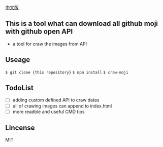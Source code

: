 [中文版](README-zh.md)

## This is a tool what can download all github moji with github open API

- a tool for craw the images from API

## Useage

`$ git clone {this repository}`
`$ npm install`
`$ craw-moji`

## TodoList

- [ ] adding custom defined API to craw datas
- [ ] all of crawing images can append to index.html
- [ ] more readble and useful CMD tips
## Lincense

MIT
